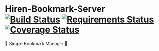 # Hiren-Bookmark-Server [![Build Status](https://travis-ci.org/pyprism/Hiren-Bookmark-Server.svg?branch=master)](https://travis-ci.org/pyprism/Hiren-Bookmark-Server) [![Requirements Status](https://requires.io/github/pyprism/Hiren-Bookmark-Server/requirements.svg?branch=master)](https://requires.io/github/pyprism/Hiren-Bookmark-Server/requirements/?branch=master) [![Coverage Status](https://coveralls.io/repos/github/pyprism/Hiren-Bookmark-Server/badge.svg?branch=master)](https://coveralls.io/github/pyprism/Hiren-Bookmark-Server?branch=master)
:bookmark: Simple Bookmark Manager :bookmark: 
